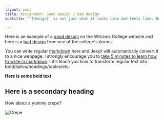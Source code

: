 ```yaml
---
layout: post
title: Assignment: Good Design / Bad Design
subtitle: "'[Design]' is not just what it looks like and feels like. Design is how it works" -_Steve Jobs_

---
```

Here is an example of a [good design]("gooddesign") on the Williams College website and here is a [bad design]("baddesign") from one of the college's dorms. 



You can write regular [markdown](http://markdowntutorial.com/) here and Jekyll will automatically convert it to a nice webpage.  I strongly encourage you to [take 5 minutes to learn how to write in markdown](http://markdowntutorial.com/) - it'll teach you how to transform regular text into bold/italics/headings/tables/etc.

**Here is some bold text**

## Here is a secondary heading



How about a yummy crepe?

![Crepe](http://s3-media3.fl.yelpcdn.com/bphoto/cQ1Yoa75m2yUFFbY2xwuqw/348s.jpg)

